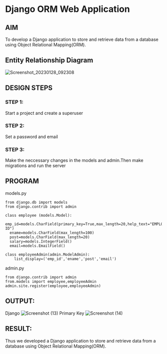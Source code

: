 # Django ORM Web Application

## AIM
To develop a Django application to store and retrieve data from a database using Object Relational Mapping(ORM).

## Entity Relationship Diagram
![Screenshot_20230128_092308](https://user-images.githubusercontent.com/119405916/215276181-8c8efad0-079d-499a-bd1a-b9fbed28768b.png)


## DESIGN STEPS

### STEP 1:
Start a project and create a superuser

### STEP 2:
Set a password and email

### STEP 3:
Make the neccessary changes in the models and admin.Then make migrations and run the server

## PROGRAM
models.py
```
from django.db import models
from django.contrib import admin

class employee (models.Model):
  emp_id=models.CharField(primary_key=True,max_length=20,help_text="EMPLOYEE ID")
  ename=models.CharField(max_length=100)
  post=models.CharField(max_length=20)
  salary=models.IntegerField()  
  email=models.EmailField()

class employeeAdmin(admin.ModelAdmin):
    list_display=('emp_id','ename','post','email')
```
admin.py
```
from django.contrib import admin
from.models import employee,employeeAdmin
admin.site.register(employee,employeeAdmin)
```

## OUTPUT:
Django
![Screenshot (13)](https://user-images.githubusercontent.com/119405916/215275910-ab01fa20-553c-4dee-9d17-b0a048e59743.png)
Primary Key
![Screenshot (14)](https://user-images.githubusercontent.com/119405916/215275928-1c2fe756-315b-452a-b337-0a2b7ee00c44.png)

## RESULT:
Thus we developed a Django application to store and retrieve data from a database using Object Relational Mapping(ORM).

